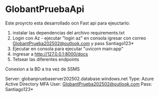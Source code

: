 # GlobantPruebaApi

Este proyrcto esta desarrollado ocn Fast api para ejeuctarlo:

1. instalar las dependencias del archivo requirements.txt
2. Login con Az - ejecutar "login az" en consola igresar con correo  GlobantPrueba202502@outlook.com y pass Santiago123*
3. Ejecutar en consola para ejecutar "uvicorn main:app"
4. ingresar a http://127.0.0.1:8000/docs 
5. Tetsear las diferentes endpoints

Conexion a la BD a tra vez de SSMS

Server: globanpruebaserver202502.database.windows.net
Type: Azure Active Directory MFA
User: GlobantPrueba202502@outlook.com
Pass: Santiago123*